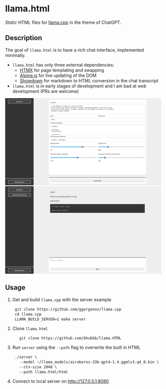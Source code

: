 # llama.html

_Static_ HTML files for [llama.cpp](https://github.com/ggerganov/llama.cpp) in the theme of ChatGPT.

## Description

The goal of `llama.html` is to have a _rich_ chat interface, implemented minimally.

- `llama.html` has only three external dependencies:
    - [HTMX](https://htmx.org/) for page templating and swapping
    - [Alpine.js](https://alpinejs.dev/) for live updating of the DOM
    - [Showdown](https://showdownjs.com/) for markdown to HTML conversion in the chat transcript
- `llama.html` is in early stages of development and I am bad at _web_ development (PRs are welcome)

![Settings page example](settings.png)
![Chat page example](chat.png)

## Usage

1. Get and build `llama.cpp` with the server example

        git clone https://github.com/ggerganov/llama.cpp
        cd llama.cpp
        LLAMA_BUILD_SERVER=1 make server

2. Clone `llama.html`
    
          git clone https://github.com/bhubbb/llama.HTML

3. Run `server` using the `--path` flag to overwrite the built in HTML
        
        ./server \
          --model ~/llama_models/airoboros-33b-gpt4-1.4.ggmlv3.q4_0.bin \
          --ctx-size 2048 \
          --path llama.html/html

4. Connect to local server on http://127.0.0.1:8080
